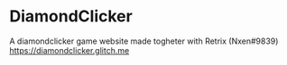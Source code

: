 # DiamondClicker
A diamondclicker game website made togheter with Retrix (Nxen#9839)
https://diamondclicker.glitch.me
